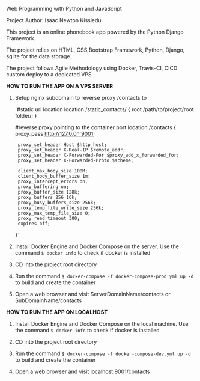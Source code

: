 Web Programming with Python and JavaScript

Project Author: Isaac Newton Kissiedu

This project is an online phonebook app powered by the Python Django Framework.

The project relies on HTML, CSS,Bootstrap Framework, Python, Django, sqlite for the data storage.

The project follows Agile Methodology using Docker, Travis-CI, CICD custom deploy to a dedicated VPS



**HOW TO RUN THE APP ON A VPS SERVER**

1. Setup nginx subdomain to reverse proxy /contacts to 

   `#static uri location
    location /static_contacts/ {
        root /path/to/project/root folder/;
    }

    #reverse proxy pointing to the container port
    location /contacts {
        proxy_pass http://127.0.0.1:9001;

        proxy_set_header Host $http_host;
        proxy_set_header X-Real-IP $remote_addr;
        proxy_set_header X-Forwarded-For $proxy_add_x_forwarded_for;
        proxy_set_header X-Forwarded-Proto $scheme;

        client_max_body_size 100M;
        client_body_buffer_size 1m;
        proxy_intercept_errors on;
        proxy_buffering on;
        proxy_buffer_size 128k;
        proxy_buffers 256 16k;
        proxy_busy_buffers_size 256k;
        proxy_temp_file_write_size 256k;
        proxy_max_temp_file_size 0;
        proxy_read_timeout 300;
        expires off;
   }`


2. Install Docker Engine and Docker Compose on the server. Use the command `$ docker info` to check if docker is installed

3. CD into the project root directory

4. Run the command `$ docker-compose -f docker-compose-prod.yml up -d` to build and create the container

5. Open a web browser and visit ServerDomainName/contacts or SubDomainName/contacts



**HOW TO RUN THE APP ON LOCALHOST**

1. Install Docker Engine and Docker Compose on the local machine. Use the command `$ docker info` to check if docker is installed

2. CD into the project root directory

3. Run the command `$ docker-compose -f docker-compose-dev.yml up -d` to build and create the container

4. Open a web browser and visit localhost:9001/contacts